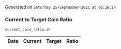 Generated on `Saturday 25-September-2021 at 05:36:24`

### Current to Target Coin Ratio
`current_coin_ratio.sh`

Date|Current|Target|Ratio
---|---|---|---
